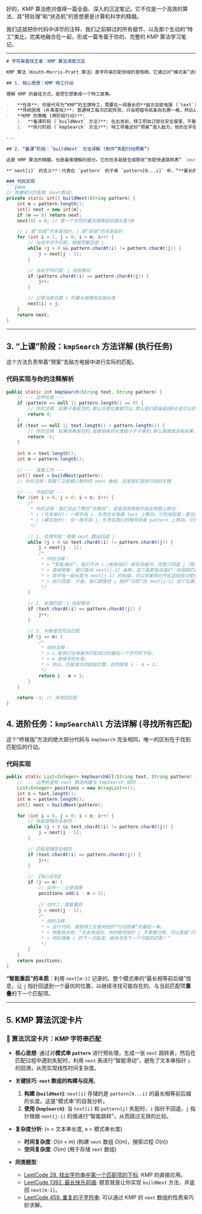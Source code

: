 好的，KMP 算法绝对值得一篇全面、深入的沉淀笔记。它不仅是一个高效的算法，其“预处理”和“状态机”的思想更是计算机科学的精髓。

我们这就把你代码中详尽的注释、我们之前聊过的所有细节、以及那个生动的“特工”类比，完美地融合在一起，形成一篇专属于你的、完整的 KMP 算法学习笔记。

-----

````markdown
# 字符串查找王者：KMP 算法深度沉淀

KMP 算法（Knuth-Morris-Pratt 算法）是字符串匹配领域的里程碑。它通过对“模式串”进行巧妙的预处理，生成一张“失配跳转表”（`next` 数组），然后在匹配过程中，当遇到不匹配的字符时，能够进行“智能”的、大步长的滑动，避免了文本串指针 `i` 的回溯，从而将时间复杂度从暴力匹配的 $O(m \cdot n)$ 优化到了卓越的 $O(m+n)$。

## 1. 核心思想：KMP 特工行动

理解 KMP 的最佳方式，是把它想象成一个特工故事。

-   **任务**: 你是代号为“KMP”的王牌特工，需要在一段极长的**敌方加密电报 (`text`)**中，找出一段特定的**秘密暗号 (`pattern`)**。
-   **传统困境 (朴素查找)**: 普通特工每次匹配失败，只会把暗号纸条向右挪一格，然后从头开始比对，浪费了大量已知信息。
-   **KMP 的策略 (两阶段行动)**:
    1.  **备课阶段 (`buildNext` 方法)**: 在出发前，特工把自己锁在安全屋里，不看长电报，只反复研究手里的“秘密暗号”。他分析其内部的重复结构，制作出一份精密的“**失配行动预案**”（`next` 数组）。
    2.  **执行阶段 (`kmpSearch` 方法)**: 特工带着这份“预案”潜入敌方。他的左手指 `i` 在长电报上**永不后退**地前进，右手指 `j` 在暗号上移动。一旦发生失配，他无需回退左手，只需查阅“预案”，将右手指 `j` “闪现”到一个新的、更优的位置，继续比对。

---

## 2. “备课”阶段：`buildNext` 方法详解 (制作“失配行动预案”)

这是 KMP 算法的精髓，也是最难理解的部分。它的任务就是生成那张“失配快速跳转表” `next`。

**`next[i]` 的含义**：代表在 `pattern` 的子串 `pattern[0...i]` 中，“**最长的、相等的、不重叠的前后缀**”的长度。这是对模式串自我重复性的量化。

### 代码实现
```java
// 构建部分匹配表（next数组）
private static int[] buildNext(String pattern) {
    int m = pattern.length();
    int[] next = new int[m];
    if (m == 0) return next;
    next[0] = 0; // 第一个字符的最长相等前后缀长度为0

    // i 是“后缀”的末尾指针，j 是“前缀”的末尾指针
    for (int i = 1, j = 0; i < m; i++) {
        // 当前字符不匹配，根据预案回退 j
        while (j > 0 && pattern.charAt(i) != pattern.charAt(j)) {
            j = next[j - 1];
        }

        // 当前字符匹配，j 向前移动
        if (pattern.charAt(i) == pattern.charAt(j)) {
            j++;
        }

        // 记录当前位置 i 的最长相等前后缀长度
        next[i] = j;
    }
    return next;
}
````

-----

## 3\. “上课”阶段：`kmpSearch` 方法详解 (执行任务)

这个方法负责带着“预案”去敌方电报中进行实际的匹配。

### 代码实现与你的注释解析

```java
public static int kmpSearch(String text, String pattern) {
    // --- 边界检查 ---
    if (pattern == null || pattern.length() == 0) {
        // 你的注释：如果子串是空的,那么任意位置都可以,那么我们直接返回0也是可以的
        return 0;
    }
    if (text == null || text.length() < pattern.length()) {
        // 你的注释：如果母串是空的,或者母串的长度是小于子串的,那么直接就没有结果,返回-1
        return -1;
    }
    
    int n = text.length();
    int m = pattern.length();

    // --- 准备工作 ---
    int[] next = buildNext(pattern);
    // 你的注释：获取了之前精心制作的 next 数组，这是我们高效行动的关键

    // --- 开始匹配 ---
    for (int i = 0, j = 0; i < n; i++) {
        /*
         * 你的注释：我们派出了两位“侦察兵”，或者说用两根手指在地图上移动：
         * i (文本指针): 一根手指 i，负责在长电报 text 上移动。它的规则是：勇往直前，永不后退。
         * j (模式指针): 另一根手指 j，负责在我们的暗号纸条 pattern 上移动。它的移动会比较“跳跃”。
         */

        // 1. 处理失配：根据 next 数组回退 j
        while (j > 0 && text.charAt(i) != pattern.charAt(j)) {
            j = next[j - 1];
            /*
             * 你的注释：
             * > “智能滑动”: 我们不对 i（电报指针）做任何操作，而是只回退 j（暗号指针）。
             * > 查阅预案: 我们查阅 next[j-1] 条款。这个条款告诉我们：你刚刚匹配成功的部分（长度为j），
             * > 其中有一段长度为 next[j-1] 的前缀，可以完美地对齐到这段成功部分的末尾。
             * > 执行回退: 于是，我们直接把 j 指针“闪现”回 next[j-1] 这个位置。
             */
        }

        // 2. 处理匹配：j 向前移动
        if (text.charAt(i) == pattern.charAt(j)) {
            j++;
        }

        // 3. 判断是否完全匹配
        if (j == m) {
            /*
             * 你的注释：
             * > i 是我们在电报中匹配成功的最后一个字符的下标。
             * > m 是暗号的长度。
             * > 所以，匹配成功的起始位置，自然就是 i - m + 1。
             */
            return i - m + 1;
        }
    }

    return -1; // 未找到匹配
}
```

## 4\. 进阶任务：`kmpSearchAll` 方法详解 (寻找所有匹配)

这个“终极版”方法的绝大部分代码与 `kmpSearch` 完全相同，唯一的区别在于找到匹配后的行动。

### 代码实现

```java
public static List<Integer> kmpSearchAll(String text, String pattern) {
    // ... 边界检查和 next 数组构建与 kmpSearch 相同 ...
    List<Integer> positions = new ArrayList<>();
    int n = text.length();
    int m = pattern.length();
    int[] next = buildNext(pattern);

    for (int i = 0, j = 0; i < n; i++) {
        // 失配逻辑完全相同
        while (j > 0 && text.charAt(i) != pattern.charAt(j)) {
            j = next[j - 1];
        }

        // 匹配逻辑完全相同
        if (text.charAt(i) == pattern.charAt(j)) {
            j++;
        }

        // 【核心区别】
        if (j == m) {
            // 动作一：记录成果
            positions.add(i - m + 1);
            
            // 动作二：智能重启
            j = next[j - 1];
            /*
             * 你的注释：
             * > 这行代码，就是特工在查阅他的“行动预案”的最后一条。
             * > 预案告诉他：“任务完成后，你的暗号指针 j 不需要归零，可以直接‘闪现’到下标 next[m-1] 的位置，
             * > 然后随着 i 的下一次前进，继续寻找下一个可能的匹配！”
             */
        }
    }
    return positions;
}
```

**“智能重启”的本质**：利用 `next[m-1]` 记录的、整个模式串的“最长相等前后缀”信息，让 `j` 指针回退到一个最优的位置，以继续寻找可能存在的、与当前匹配项**重叠**的下一个匹配项。

-----

## 5\. KMP 算法沉淀卡片

### 📝 算法沉淀卡片：KMP 字符串匹配

  - **核心思想**: 通过对**模式串 `pattern`** 进行预处理，生成一张 `next` 跳转表，然后在匹配过程中遇到失配时，利用 `next` 表进行“智能滑动”，避免了文本串指针 `i` 的回溯，从而实现线性时间复杂度。

  - **关键技巧**: **`next` 数组的构建与应用**。

    1.  **构建 (`buildNext`)**: `next[i]` 存储的是 `pattern[0...i]` 的最长相等前后缀的长度。这是“模式串”的自我分析。
    2.  **使用 (`kmpSearch`)**: 当 `text[i]` 和 `pattern[j]` 失配时，`i` 指针不回退，`j` 指针根据 `next[j-1]` 的值进行“智能跳转”，从而跳过无效的比较。

  - **复杂度分析**: (`n` = 文本串长度, `m` = 模式串长度)

      - **时间复杂度**: $O(n + m)$ (构建 `next` 数组 $O(m)$，搜索过程 $O(n)$)
      - **空间复杂度**: $O(m)$ (用于存储 `next` 数组)

  - **同类题型**:

      - [LeetCode 28. 找出字符串中第一个匹配项的下标](https://leetcode.cn/problems/find-the-index-of-the-first-occurrence-in-a-string/): KMP 的直接应用。
      - [LeetCode 1392. 最长快乐前缀](https://leetcode.cn/problems/longest-happy-prefix/): 题意就是让你实现 `buildNext` 方法，并返回 `next[m-1]`。
      - [LeetCode 459. 重复的子字符串](https://leetcode.cn/problems/repeated-substring-pattern/): 可以通过 KMP 的 `next` 数组的性质来巧妙求解。

<!-- end list -->

```
```
